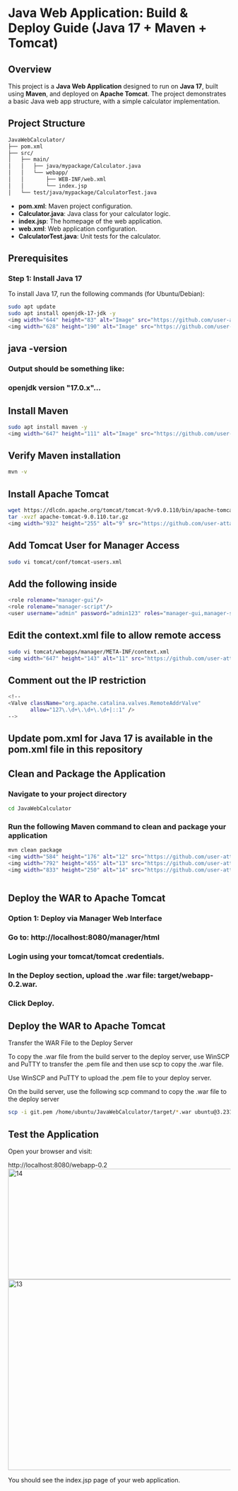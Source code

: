 #  Java Web Application: Build & Deploy Guide (Java 17 + Maven + Tomcat)

## Overview
This project is a **Java Web Application** designed to run on **Java 17**, built using **Maven**, and deployed on **Apache Tomcat**. The project demonstrates a basic Java web app structure, with a simple calculator implementation.

## Project Structure
```bash
JavaWebCalculator/
├── pom.xml
├── src/
│   ├── main/
│   │   ├── java/mypackage/Calculator.java
│   │   └── webapp/
│   │       ├── WEB-INF/web.xml
│   │       └── index.jsp
│   └── test/java/mypackage/CalculatorTest.java

```

- **pom.xml**: Maven project configuration.
- **Calculator.java**: Java class for your calculator logic.
- **index.jsp**: The homepage of the web application.
- **web.xml**: Web application configuration.
- **CalculatorTest.java**: Unit tests for the calculator.

## Prerequisites

### Step 1: Install Java 17

To install Java 17, run the following commands (for Ubuntu/Debian):

```bash
sudo apt update
sudo apt install openjdk-17-jdk -y
<img width="644" height="83" alt="Image" src="https://github.com/user-attachments/assets/4a452fcc-d8cc-408c-ba19-13cc19934aa6" />
<img width="628" height="190" alt="Image" src="https://github.com/user-attachments/assets/2b321f2b-d90d-4cee-9fd2-22d6110696e5" />
```
## java -version
### Output should be something like:
### openjdk version "17.0.x"...

## Install Maven
```bash
sudo apt install maven -y
<img width="647" height="111" alt="Image" src="https://github.com/user-attachments/assets/0e93a3cf-4e12-405f-8754-5efa94e98e48" />
```
## Verify Maven installation
```bash
mvn -v
```

## Install Apache Tomcat
```bash
wget https://dlcdn.apache.org/tomcat/tomcat-9/v9.0.110/bin/apache-tomcat-9.0.110.tar.gz
tar -xvzf apache-tomcat-9.0.110.tar.gz
<img width="932" height="255" alt="9" src="https://github.com/user-attachments/assets/c291c934-9d40-4b5d-9f21-b7ddadf6d02b" />

```
## Add Tomcat User for Manager Access
```bash
sudo vi tomcat/conf/tomcat-users.xml
```
## Add the following inside <tomcat-users>
```bash
<role rolename="manager-gui"/>
<role rolename="manager-script"/>
<user username="admin" password="admin123" roles="manager-gui,manager-script"/>
```
## Edit the context.xml file to allow remote access
```bash
sudo vi tomcat/webapps/manager/META-INF/context.xml
<img width="647" height="143" alt="11" src="https://github.com/user-attachments/assets/f2da6a45-3dba-44bf-9ec1-e32ee0fd5e0e" />

```
## Comment out the IP restriction
```bash
<!--
<Valve className="org.apache.catalina.valves.RemoteAddrValve"
       allow="127\.\d+\.\d+\.\d+|::1" />
-->
```
## Update pom.xml for Java 17 is available in the pom.xml file in this repository

## Clean and Package the Application
### Navigate to your project directory
```bash
cd JavaWebCalculator
```
### Run the following Maven command to clean and package your application
```bash
mvn clean package
<img width="584" height="176" alt="12" src="https://github.com/user-attachments/assets/03414e26-8813-4a35-bd9c-1dce99682bf9" />
<img width="792" height="455" alt="13" src="https://github.com/user-attachments/assets/e4a84d03-7b49-4558-962f-3a0784c04fbe" />
<img width="833" height="250" alt="14" src="https://github.com/user-attachments/assets/c15db37d-9232-45c2-9364-e3616b4db5bf" />



```

## Deploy the WAR to Apache Tomcat
### Option 1: Deploy via Manager Web Interface

### Go to: http://localhost:8080/manager/html

### Login using your tomcat/tomcat credentials.

### In the Deploy section, upload the .war file: target/webapp-0.2.war.

### Click Deploy.

## Deploy the WAR to Apache Tomcat
Transfer the WAR File to the Deploy Server

To copy the .war file from the build server to the deploy server, use WinSCP and PuTTY to transfer the .pem file and then use scp to copy the .war file.

Use WinSCP and PuTTY to upload the .pem file to your deploy server.

On the build server, use the following scp command to copy the .war file to the deploy server
```bash
scp -i git.pem /home/ubuntu/JavaWebCalculator/target/*.war ubuntu@3.231.144.26:/home/ubuntu/apache-tomcat-9.0.110/webapps/
```
## Test the Application
Open your browser and visit:

http://localhost:8080/webapp-0.2
<img width="833" height="250" alt="14" src="https://github.com/user-attachments/assets/23c03f82-3f71-4c61-9011-0e2f71cce5fd" />
<img width="596" height="431" alt="13" src="https://github.com/user-attachments/assets/2709edff-b8e2-40a1-a512-1777689de6df" />



You should see the index.jsp page of your web application.

